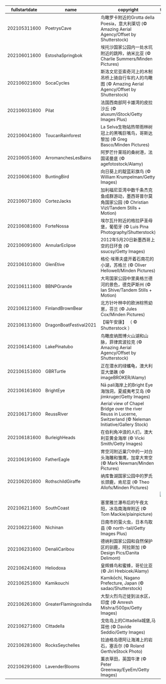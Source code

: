 |fullstartdate|name|copyright|title|image|
|--|--|--|--|--|
202105311600|PoetrysCave|鸟瞰罗卡附近的Grotta della Poesia，意大利莱切 (© Amazing Aerial Agency/Offset by Shutterstock)||![](/zh-CN/2021/06/202105311600PoetrysCave.jpg)|
202106011600|EstoshaSpringbok|埃托沙国家公园内一处水坑附近的跳羚，纳米比亚 (© Charlie Summers/Minden Pictures)||![](/zh-CN/2021/06/202106011600EstoshaSpringbok.jpg)|
202106021600|SocaCycles|斯洛文尼亚索奇河上的木制吊桥上骑自行车的人的鸟瞰图 (© Amazing Aerial Agency/Offset by Shutterstock)||![](/zh-CN/2021/06/202106021600SocaCycles.jpg)|
202106031600|Pilat|法国西南部阿卡雄湾的皮拉沙丘 (© aluxum/iStock/Getty Images Plus)||![](/zh-CN/2021/06/202106031600Pilat.jpg)|
202106041600|ToucanRainforest|La Selva生物站热带雨林树冠上的黑嘴巨嘴鸟，哥斯达黎加 (© Greg Basco/Minden Pictures)||![](/zh-CN/2021/06/202106041600ToucanRainforest.jpg)|
202106051600|ArromanchesLesBains|阿罗芒什莱班的桑树港，法国诺曼底 (© agefotostock/Alamy)||![](/zh-CN/2021/06/202106051600ArromanchesLesBains.jpg)|
202106061600|BuntingBird|向日葵上的靛蓝彩旗鸟 (© William Krumpelman/Getty Images)||![](/zh-CN/2021/06/202106061600BuntingBird.jpg)|
202106071600|CortezJacks|加利福尼亚湾中数千条杰克鱼成群游动，墨西哥普尔莫角国家公园 (© Christian Vizl/Tandem Stills + Motion)||![](/zh-CN/2021/06/202106071600CortezJacks.jpg)|
202106081600|ForteNossa|埃尔瓦什附近的格拉萨圣母堡，葡萄牙 (© Luis Pina Photography/Shutterstock)||![](/zh-CN/2021/06/202106081600ForteNossa.jpg)|
202106091600|AnnularEclipse|2012年5月20日新墨西哥上空的日环食 (© ssucsy/Getty Images)||![](/zh-CN/2021/06/202106091600AnnularEclipse.jpg)|
202106101600|GlenEtive|格伦·埃蒂夫盛开着石南花的小湖，苏格兰 (© Oliver Hellowell/Minden Pictures)||![](/zh-CN/2021/06/202106101600GlenEtive.jpg)|
202106111600|BBNPGrande|大弯国家公园中里奥格兰德河的景色，德克萨斯州 (© Ian Shive/Tandem Stills + Motion)||![](/zh-CN/2021/06/202106111600BBNPGrande.jpg)|
202106121600|FinlandBrownBear|北方针叶林中的欧洲棕熊幼崽，芬兰 (© Jules Cox/Minden Pictures)||![](/zh-CN/2021/06/202106121600FinlandBrownBear.jpg)|
202106131600|DragonBoatFestival2021|【端午安康】 （ © 	Shutterstock ）||![](/zh-CN/2021/06/202106131600DragonBoatFestival2021.jpg)|
202106141600|LakePinatubo|鸟瞰皮纳图博火山湖和山脉，菲律宾波拉克 (© Amazing Aerial Agency/Offset by Shutterstock)||![](/zh-CN/2021/06/202106141600LakePinatubo.jpg)|
202106151600|GBRTurtle|正在潜水的绿蠵龟，澳大利亚大堡礁 (© imageBROKER/Alamy)||![](/zh-CN/2021/06/202106151600GBRTurtle.jpg)|
202106161600|BrightEye|Nā pali海岸上的Bright Eye海蚀洞，夏威夷考艾岛 (© jimkruger/Getty Images)||![](/zh-CN/2021/06/202106161600BrightEye.jpg)|
202106171600|ReussRiver|Aerial view of Chapel Bridge over the river Reuss in Lucerne, Switzerland (© Neleman Initiative/Gallery Stock)||![](/zh-CN/2021/06/202106171600ReussRiver.jpg)|
202106181600|BurleighHeads|在伯利角冲浪的人们，澳大利亚黄金海岸 (© Vicki Smith/Getty Images)||![](/zh-CN/2021/06/202106181600BurleighHeads.jpg)|
202106191600|FatherEagle|育空河附近巢穴中的一对白头海雕和雏鹰，加拿大育空 (© Mark Newman/Minden Pictures)||![](/zh-CN/2021/06/202106191600FatherEagle.jpg)|
202106201600|RothschildGiraffe|纳库鲁湖国家公园中的罗氏长颈鹿，肯尼亚 (© Theo Allofs/Minden Pictures)||![](/zh-CN/2021/06/202106201600RothschildGiraffe.jpg)|
||||![](/zh-CN/2021/06/.jpg)|
202106211600|SouthCoast|塞里雅兰瀑布后的午夜太阳，冰岛南海岸附近 (© Tom Mackie/plainpicture)||![](/zh-CN/2021/06/202106211600SouthCoast.jpg)|
202106221600|Nichinan|日南市的萤火虫，日本鸟取县 (© north-tail/Getty Images Plus)||![](/zh-CN/2021/06/202106221600Nichinan.jpg)|
202106231600|DenaliCaribou|德纳利国家公园和自然保护区的驯鹿，阿拉斯加 (© Design Pics/Danita Delimont)||![](/zh-CN/2021/06/202106231600DenaliCaribou.jpg)|
202106241600|Heliodoxa|皇辉蜂鸟和蜜蜂，哥伦比亚 (© Jiri Hrebicek/Alamy)||![](/zh-CN/2021/06/202106241600Heliodoxa.jpg)|
202106251600|Kamikouchi|Kamikōchi, Nagano Prefecture, Japan (© sadao/Shutterstock)||![](/zh-CN/2021/06/202106251600Kamikouchi.jpg)|
202106261600|GreaterFlamingosIndia|大型火烈鸟迁徙到淡水区，印度 (© Amresh Mishra/500px/Getty Images)||![](/zh-CN/2021/06/202106261600GreaterFlamingosIndia.jpg)|
202106271600|Cittadella|戈佐岛上的Cittadella城堡,马耳他 (© Davide Seddio/Getty Images)||![](/zh-CN/2021/06/202106271600Cittadella.jpg)|
202106281600|RocksSeychelles|拉迪格岛德阿让海滩上的岩石，塞舌尔 (© Roland Gerth/eStock Photo)||![](/zh-CN/2021/06/202106281600RocksSeychelles.jpg)|
202106291600|LavenderBlooms|薰衣草田，英国牛津 (© Peter Greenway/EyeEm/Getty Images)||![](/zh-CN/2021/06/202106291600LavenderBlooms.jpg)|
